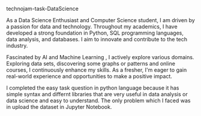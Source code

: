 technojam-task-DataScience

As a Data Science Enthusiast and Computer Science student, I am driven by a passion for data and technology. 
Throughout my academics, I have developed a strong foundation in Python, SQL programming languages, data analysis, and databases. I aim to innovate and contribute to the tech industry.

Fascinated by AI and Machine Learning , I actively explore various domains. Exploring data sets, discovering some graphs or patterns and online courses, I continuously enhance my skills.
As a fresher, I'm eager to gain real-world experience and opportunities to make a positive impact.

I completed the easy task question in python language because it has simple syntax and differnt libraries that are very useful in data analysis or data science and easy to understand. The only problem which I faced was in upload the dataset in Jupyter Notebook.
